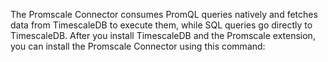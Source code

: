 The Promscale Connector consumes PromQL queries natively and fetches data
from TimescaleDB to execute them, while SQL queries go directly to TimescaleDB.
After you install TimescaleDB and the Promscale extension, you can
install the Promscale Connector using this command:
